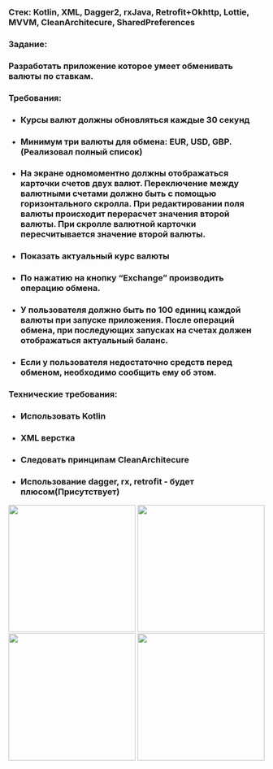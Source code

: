 ### Стек: Kotlin, XML, Dagger2, rxJava, Retrofit+Okhttp, Lottie, MVVM, CleanArchitecure, SharedPreferences

### Задание:
### Разработать приложение которое умеет обменивать валюты по ставкам.
### Требования:
* ### Курсы валют должны обновляться каждые 30 секунд
* ### Минимум три валюты для обмена: EUR, USD, GBP. (Реализовал полный список)
* ### На экране одномоментно должны отображаться карточки счетов двух валют. Переключение между валютными счетами должно быть с помощью горизонтального скролла. При редактировании поля валюты происходит перерасчет значения второй валюты. При скролле валютной карточки пересчитывается значение второй валюты.
* ### Показать актуальный курс валюты
* ### По нажатию на кнопку “Exchange” производить операцию обмена.
* ### У пользователя должно быть по 100 единиц каждой валюты при запуске приложения. После операций обмена, при последующих запусках на счетах должен отображаться актуальный баланс.
* ### Если у пользователя недостаточно средств перед обменом, необходимо сообщить ему об этом.
### Технические требования:
* ### Использовать Kotlin
* ### XML верстка
* ### Следовать принципам CleanArchitecure
* ### Использование dagger, rx, retrofit -  будет плюсом(Присутствует)

<img src="https://github.com/user-attachments/assets/bf334d9d-df53-4b1d-a7a6-bb05d462196a" width="250">
<img src="https://github.com/user-attachments/assets/54b48edf-5a6b-44d6-844d-031ec4f4731a" width="250">
<img src="https://github.com/user-attachments/assets/5b9516c9-52a1-4204-bfb4-bcd20470b61f" width="250">
<img src="https://github.com/user-attachments/assets/a13b75ab-d386-47b0-a313-061ada9ac7e7" width="250">


